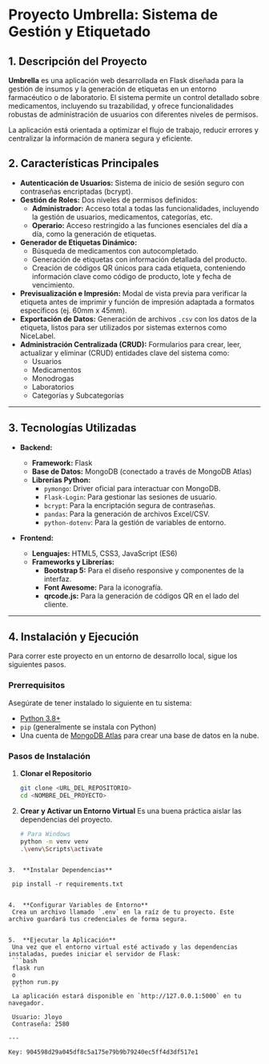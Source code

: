 # Proyecto Umbrella: Sistema de Gestión y Etiquetado

## 1. Descripción del Proyecto

**Umbrella** es una aplicación web desarrollada en Flask diseñada para la gestión de insumos y la generación de etiquetas en un entorno farmacéutico o de laboratorio. El sistema permite un control detallado sobre medicamentos, incluyendo su trazabilidad, y ofrece funcionalidades robustas de administración de usuarios con diferentes niveles de permisos.

La aplicación está orientada a optimizar el flujo de trabajo, reducir errores y centralizar la información de manera segura y eficiente.

## 2. Características Principales

- **Autenticación de Usuarios:** Sistema de inicio de sesión seguro con contraseñas encriptadas (bcrypt).
- **Gestión de Roles:** Dos niveles de permisos definidos:
  - **Administrador:** Acceso total a todas las funcionalidades, incluyendo la gestión de usuarios, medicamentos, categorías, etc.
  - **Operario:** Acceso restringido a las funciones esenciales del día a día, como la generación de etiquetas.
- **Generador de Etiquetas Dinámico:**
  - Búsqueda de medicamentos con autocompletado.
  - Generación de etiquetas con información detallada del producto.
  - Creación de códigos QR únicos para cada etiqueta, conteniendo información clave como código de producto, lote y fecha de vencimiento.
- **Previsualización e Impresión:** Modal de vista previa para verificar la etiqueta antes de imprimir y función de impresión adaptada a formatos específicos (ej. 60mm x 45mm).
- **Exportación de Datos:** Generación de archivos `.csv` con los datos de la etiqueta, listos para ser utilizados por sistemas externos como NiceLabel.
- **Administración Centralizada (CRUD):** Formularios para crear, leer, actualizar y eliminar (CRUD) entidades clave del sistema como:
  - Usuarios
  - Medicamentos
  - Monodrogas
  - Laboratorios
  - Categorías y Subcategorías

---

## 3. Tecnologías Utilizadas

- **Backend:**

  - **Framework:** Flask
  - **Base de Datos:** MongoDB (conectado a través de MongoDB Atlas)
  - **Librerías Python:**
    - `pymongo`: Driver oficial para interactuar con MongoDB.
    - `Flask-Login`: Para gestionar las sesiones de usuario.
    - `bcrypt`: Para la encriptación segura de contraseñas.
    - `pandas`: Para la generación de archivos Excel/CSV.
    - `python-dotenv`: Para la gestión de variables de entorno.

- **Frontend:**
  - **Lenguajes:** HTML5, CSS3, JavaScript (ES6)
  - **Frameworks y Librerías:**
    - **Bootstrap 5:** Para el diseño responsive y componentes de la interfaz.
    - **Font Awesome:** Para la iconografía.
    - **qrcode.js:** Para la generación de códigos QR en el lado del cliente.

---

## 4. Instalación y Ejecución

Para correr este proyecto en un entorno de desarrollo local, sigue los siguientes pasos.

### Prerrequisitos

Asegúrate de tener instalado lo siguiente en tu sistema:

- [Python 3.8+](https://www.python.org/downloads/)
- `pip` (generalmente se instala con Python)
- Una cuenta de [MongoDB Atlas](https://www.mongodb.com/cloud/atlas) para crear una base de datos en la nube.

### Pasos de Instalación

1.  **Clonar el Repositorio**

    ```bash
    git clone <URL_DEL_REPOSITORIO>
    cd <NOMBRE_DEL_PROYECTO>
    ```

2.  **Crear y Activar un Entorno Virtual**
    Es una buena práctica aislar las dependencias del proyecto.
    ```bash
    # Para Windows
    python -m venv venv
    .\venv\Scripts\activate
    ```

````

3.  **Instalar Dependencias**

 pip install -r requirements.txt


4.  **Configurar Variables de Entorno**
 Crea un archivo llamado `.env` en la raíz de tu proyecto. Este archivo guardará tus credenciales de forma segura.


5.  **Ejecutar la Aplicación**
 Una vez que el entorno virtual esté activado y las dependencias instaladas, puedes iniciar el servidor de Flask:
 ```bash
 flask run
 o
 python run.py
 ```
 La aplicación estará disponible en `http://127.0.0.1:5000` en tu navegador.

 Usuario: Jloyo
 Contraseña: 2580

---

Key: 904598d29a045df8c5a175e79b9b79240ec5ff4d3df517e1
````
